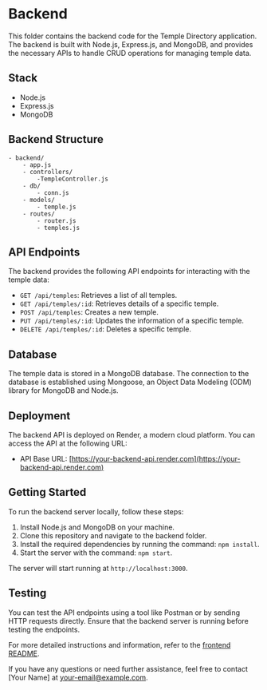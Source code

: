 # Backend

This folder contains the backend code for the Temple Directory application. The backend is built with Node.js, Express.js, and MongoDB, and provides the necessary APIs to handle CRUD operations for managing temple data.

## Stack

- Node.js
- Express.js
- MongoDB

## Backend Structure

```
- backend/
    - app.js
    - controllers/
        -TempleController.js
    - db/
        - conn.js
    - models/
        - temple.js
    - routes/
        - router.js
        - temples.js

```

## API Endpoints

The backend provides the following API endpoints for interacting with the temple data:

- `GET /api/temples`: Retrieves a list of all temples.
- `GET /api/temples/:id`: Retrieves details of a specific temple.
- `POST /api/temples`: Creates a new temple.
- `PUT /api/temples/:id`: Updates the information of a specific temple.
- `DELETE /api/temples/:id`: Deletes a specific temple.

## Database

The temple data is stored in a MongoDB database. The connection to the database is established using Mongoose, an Object Data Modeling (ODM) library for MongoDB and Node.js.

## Deployment

The backend API is deployed on Render, a modern cloud platform. You can access the API at the following URL:

- API Base URL: [https://your-backend-api.render.com](https://your-backend-api.render.com)

## Getting Started

To run the backend server locally, follow these steps:

1. Install Node.js and MongoDB on your machine.
2. Clone this repository and navigate to the backend folder.
3. Install the required dependencies by running the command: `npm install`.
4. Start the server with the command: `npm start`.

The server will start running at `http://localhost:3000`.

## Testing

You can test the API endpoints using a tool like Postman or by sending HTTP requests directly. Ensure that the backend server is running before testing the endpoints.

For more detailed instructions and information, refer to the [frontend README](../frontend/README.md).

If you have any questions or need further assistance, feel free to contact [Your Name] at [your-email@example.com](mailto:your-email@example.com).
